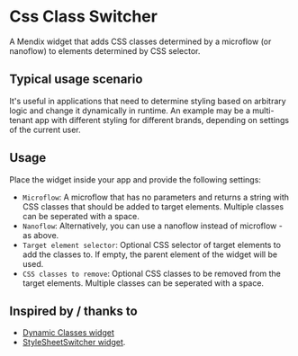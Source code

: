# Css Class Switcher

A Mendix widget that adds CSS classes determined by a microflow (or nanoflow) to elements determined by CSS selector.

## Typical usage scenario

It's useful in applications that need to determine styling based on arbitrary logic and change it dynamically in runtime.
An example may be a multi-tenant app with different styling for different brands, depending on settings of the current user.

## Usage

Place the widget inside your app and provide the following settings:
- `Microflow`: A microflow that has no parameters and returns a string with CSS classes that should be added to target elements. Multiple classes can be seperated with a space.
- `Nanoflow`: Alternatively, you can use a nanoflow instead of microflow - as above.
- `Target element selector`: Optional CSS selector of target elements to add the classes to. If empty, the parent element of the widget will be used.
- `CSS classes to remove`: Optional CSS classes to be removed from the target elements. Multiple classes can be seperated with a space.

## Inspired by / thanks to
- [Dynamic Classes widget](https://appstore.home.mendix.com/link/app/108838/)
- [StyleSheetSwitcher widget](https://appstore.home.mendix.com/link/app/106033/).
